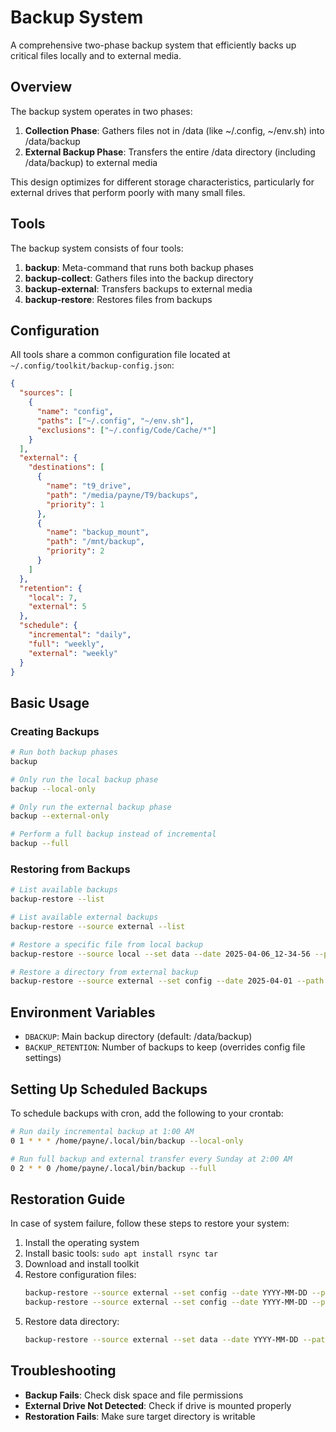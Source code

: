 # Backup System

A comprehensive two-phase backup system that efficiently backs up critical files locally and to external media.

## Overview

The backup system operates in two phases:

1. **Collection Phase**: Gathers files not in /data (like ~/.config, ~/env.sh) into /data/backup
2. **External Backup Phase**: Transfers the entire /data directory (including /data/backup) to external media

This design optimizes for different storage characteristics, particularly for external drives that perform poorly with many small files.

## Tools

The backup system consists of four tools:

1. **backup**: Meta-command that runs both backup phases
2. **backup-collect**: Gathers files into the backup directory
3. **backup-external**: Transfers backups to external media
4. **backup-restore**: Restores files from backups

## Configuration

All tools share a common configuration file located at `~/.config/toolkit/backup-config.json`:

```json
{
  "sources": [
    {
      "name": "config",
      "paths": ["~/.config", "~/env.sh"],
      "exclusions": ["~/.config/Code/Cache/*"]
    }
  ],
  "external": {
    "destinations": [
      {
        "name": "t9_drive",
        "path": "/media/payne/T9/backups",
        "priority": 1
      },
      {
        "name": "backup_mount",
        "path": "/mnt/backup",
        "priority": 2
      }
    ]
  },
  "retention": {
    "local": 7,
    "external": 5
  },
  "schedule": {
    "incremental": "daily",
    "full": "weekly",
    "external": "weekly"
  }
}
```

## Basic Usage

### Creating Backups

```bash
# Run both backup phases
backup

# Only run the local backup phase
backup --local-only

# Only run the external backup phase
backup --external-only

# Perform a full backup instead of incremental
backup --full
```

### Restoring from Backups

```bash
# List available backups
backup-restore --list

# List available external backups
backup-restore --source external --list

# Restore a specific file from local backup
backup-restore --source local --set data --date 2025-04-06_12-34-56 --path /data/projects/report.txt

# Restore a directory from external backup
backup-restore --source external --set config --date 2025-04-01 --path ~/.config/toolkit
```

## Environment Variables

- `DBACKUP`: Main backup directory (default: /data/backup)
- `BACKUP_RETENTION`: Number of backups to keep (overrides config file settings)

## Setting Up Scheduled Backups

To schedule backups with cron, add the following to your crontab:

```bash
# Run daily incremental backup at 1:00 AM
0 1 * * * /home/payne/.local/bin/backup --local-only

# Run full backup and external transfer every Sunday at 2:00 AM
0 2 * * 0 /home/payne/.local/bin/backup --full
```

## Restoration Guide

In case of system failure, follow these steps to restore your system:

1. Install the operating system
2. Install basic tools: `sudo apt install rsync tar`
3. Download and install toolkit
4. Restore configuration files:
   ```bash
   backup-restore --source external --set config --date YYYY-MM-DD --path ~/.config
   backup-restore --source external --set config --date YYYY-MM-DD --path ~/env.sh
   ```
5. Restore data directory:
   ```bash
   backup-restore --source external --set data --date YYYY-MM-DD --path /data
   ```

## Troubleshooting

- **Backup Fails**: Check disk space and file permissions
- **External Drive Not Detected**: Check if drive is mounted properly
- **Restoration Fails**: Make sure target directory is writable